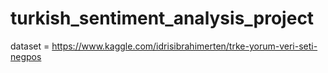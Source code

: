 # turkish_sentiment_analysis_project

dataset = https://www.kaggle.com/idrisibrahimerten/trke-yorum-veri-seti-negpos
